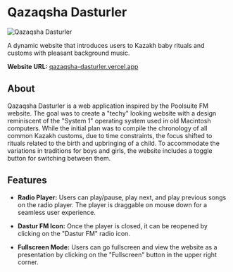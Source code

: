 # Qazaqsha Dasturler

![Qazaqsha Dasturler](https://github.com/baeuke/qazaqsha-dasturler/blob/main/preview.png)

A dynamic website that introduces users to Kazakh baby rituals and customs with pleasant background music.

**Website URL:** [qazaqsha-dasturler.vercel.app](https://qazaqsha-dasturler.vercel.app)

## About

Qazaqsha Dasturler is a web application inspired by the Poolsuite FM website. The goal was to create a "techy" looking website with a design reminiscent of the "System 1" operating system used in old Macintosh computers. While the initial plan was to compile the chronology of all common Kazakh customs, due to time constraints, the focus shifted to rituals related to the birth and upbringing of a child. To accommodate the variations in traditions for boys and girls, the website includes a toggle button for switching between them.

## Features

- **Radio Player:** Users can play/pause, play next, and play previous songs on the radio player. The player is draggable on mouse down for a seamless user experience.

- **Dastur FM Icon:** Once the player is closed, it can be reopened by clicking on the "Dastur FM" radio icon.

- **Fullscreen Mode:** Users can go fullscreen and view the website as a presentation by clicking on the "Fullscreen" button in the upper right corner.
